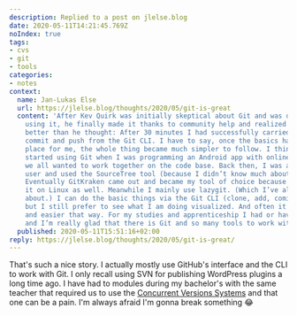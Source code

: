 ```yaml
---
description: Replied to a post on jlelse.blog
date: 2020-05-11T14:21:45.769Z
noIndex: true
tags:
- cvs
- git
- tools
categories:
- notes
context:
  name: Jan-Lukas Else
  url: https://jlelse.blog/thoughts/2020/05/git-is-great
  content: 'After Kev Quirk was initially skeptical about Git and was desperate about
    using it, he finally made it thanks to community help and realized that Git is
    better than he thought: After 30 minutes I had successfully carried out my first
    commit and push from the Git CLI. I have to say, once the basics had clicked into
    place for me, the whole thing became much simpler to follow. I think I myself
    started using Git when I was programming an Android app with online friends and
    we all wanted to work together on the code base. Back then, I was a full Windows
    user and used the SourceTree tool (because I didn’t know much about the Git CLI).
    Eventually GitKraken came out and became my tool of choice because I could use
    it on Linux as well. Meanwhile I mainly use lazygit. (Which I’ve already written
    about.) I can do the basic things via the Git CLI (clone, add, comit, push, …),
    but I still prefer to see what I am doing visualized. And often it’s much faster
    and easier that way. For my studies and apprenticeship I had or have to use SVN
    and I’m really glad that there is Git and so many tools to work with Git…'
  published: 2020-05-11T15:51:16+02:00
reply: https://jlelse.blog/thoughts/2020/05/git-is-great/
---
```


That's such a nice story. I actually mostly use GitHub's interface and the CLI to work with Git. I only recall using SVN for publishing WordPress plugins a long time ago. I have had to modules during my bachelor's with the same teacher that required us to use the [Concurrent Versions Systems](https://en.wikipedia.org/wiki/Concurrent_Versions_System) and that one can be a pain. I'm always afraid I'm gonna break something 😂
